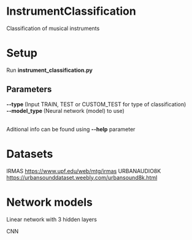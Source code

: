 # InstrumentClassification

Classification of musical instruments

# Setup
Run <b> instrument_classification.py </b>

## Parameters
<b> --type       </b>   (Input TRAIN, TEST or CUSTOM_TEST for type of classification) <br />
<b> --model_type </b>   (Neural network (model) to use) <br />
<br />

Aditional info can be found using <b>--help</b> parameter

# Datasets
IRMAS https://www.upf.edu/web/mtg/irmas
URBANAUDIO8K https://urbansounddataset.weebly.com/urbansound8k.html

# Network models
Linear network with 3 hidden layers <br />

CNN <br />
